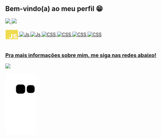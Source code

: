 <link rel="stylesheet" href="https://cdn.jsdelivr.net/gh/devicons/devicon@v2.15.1/devicon.min.css">

## Bem-vindo(a) ao meu perfil 😁

 <div>
  <a href="https://github.com/Salomao123">
  <img height="180em" src="https://github-readme-stats.vercel.app/api?username=Salomao123&show_icons=true&theme=tokyonight&include_all_commits=true&count_private=true"/>
  <img height="180em" src="https://github-readme-stats.vercel.app/api/top-langs/?username=Salomao123&layout=compact&langs_count=6&theme=tokyonight"/>
</div>
<div style="display: inline_block"><br>
  <img align="center" alt="Js" height="30" width="40" src="https://raw.githubusercontent.com/devicons/devicon/master/icons/javascript/javascript-plain.svg">
 <img align="center" alt="Js" height="30" width="40" src="https://cdn.jsdelivr.net/gh/devicons/devicon/icons/react/react-original.svg" />      
 <img  align="center" alt="Js" height="50" width="60" src="https://cdn.jsdelivr.net/gh/devicons/devicon/icons/spring/spring-original-wordmark.svg" />
          
<img align="center" alt="CSS" height="30" width="40" src="https://cdn.jsdelivr.net/gh/devicons/devicon/icons/kubernetes/kubernetes-plain.svg" />
<img  align="center" alt="CSS" height="50" width="60" src="https://cdn.jsdelivr.net/gh/devicons/devicon/icons/amazonwebservices/amazonwebservices-plain-wordmark.svg" />
<img align="center" alt="CSS" height="30" width="40" src="https://cdn.jsdelivr.net/gh/devicons/devicon/icons/typescript/typescript-original.svg" />  
 
  <img align="center" alt="CSS" height="70" width="60" src="https://cdn.jsdelivr.net/gh/devicons/devicon/icons/oracle/oracle-original.svg" />
</div>
 <br>
 
  ### Pra mais informações sobre mim, me siga nas redes abaixo!
 
<div> 
  <a href="https://www.linkedin.com/in/salomao123/" target="_blank"><img src="https://img.shields.io/badge/-LinkedIn-%230077B5?style=for-the-badge&logo=linkedin&logoColor=white" target="_blank"></a>
 
  ![Snake animation](https://github.com/Salomao123/Salomao123/blob/output/github-contribution-grid-snake.svg)
</div>
